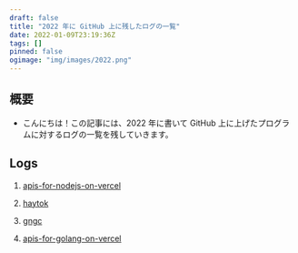 ```yaml
---
draft: false
title: "2022 年に GitHub 上に残したログの一覧"
date: 2022-01-09T23:19:36Z
tags: []
pinned: false
ogimage: "img/images/2022.png"
---
```


## 概要

- こんにちは！この記事には、2022 年に書いて GitHub 上に上げたプログラムに対するログの一覧を残していきます。

## Logs

1. [apis-for-nodejs-on-vercel](https://github.com/haytok/apis-for-nodejs-on-vercel/tree/main/log)

2. [haytok](https://github.com/haytok/haytok/tree/gh-pages/log)

3. [gngc](https://github.com/haytok/gngc/tree/main/note)

4. [apis-for-golang-on-vercel](https://github.com/haytok/apis-for-golang-on-vercel/tree/main/note)
